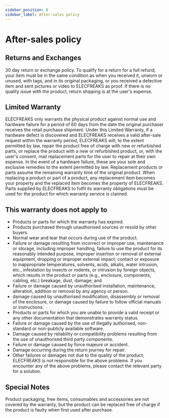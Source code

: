 ```yaml
---
sidebar_position: 8
sidebar_label: After-sales policy
---
```


# After-sales policy

## Returns and Exchanges

30 day return or exchange policy. To qualify for a return for a full refund, your item must be in the same condition as when you received it, unworn or unused, with tags, and in its original packaging, or you received a defective item and sent pictures or video to ELECFREAKS as proof. If there is no quality issue with the product, return shipping is at the user's expense.

## Limited Warranty

ELECFREAKS only warrants the physical product against normal use and hardware failure for a period of 60 days from the date the original purchaser receives the retail purchase shipment. Under this Limited Warranty, if a hardware defect is discovered and ELECFREAKS receives a valid after-sale request within the warranty period, ELECFREAKS will, to the extent permitted by law, repair the product free of charge with new or refurbished parts, or replace the product with a new or refurbished product, or, with the user's consent, mail replacement parts for the user to repair at their own expense. In the event of a hardware failure, these are your sole and exclusive remedies to the extent permitted by law. Replacement products or parts assume the remaining warranty time of the original product. When replacing a product or part of a product, any replacement item becomes your property and the replaced item becomes the property of ELECFREAKS. Parts supplied by ELECFREAKS to fulfil its warranty obligations must be used for the product for which warranty service is claimed.

## This warranty does not apply to

- Products or parts for which the warranty has expired.
- Products purchased through unauthorised sources or resold by other buyers.
- Normal wear and tear that occurs during use of the product.
- Failure or damage resulting from incorrect or improper use, maintenance or storage, including improper handling, failure to use the product for its reasonably intended purpose, improper insertion or removal of external equipment, dropping or improper external impact; contact or exposure to inappropriate temperatures, solvents, acids, alkalis, water intrusion, etc., infestation by insects or rodents, or intrusion by foreign objects, which results in the product or parts (e.g., enclosure, components, cabling, etc.) breakage, dust, damage; and
- Failure or damage caused by unauthorised installation, maintenance, alteration, addition or removal by any agency or person.
- damage caused by unauthorised modification, disassembly or removal of the enclosure, or damage caused by failure to follow official manuals or instructions.
- Products or parts for which you are unable to provide a valid receipt or any other documentation that demonstrates warranty status.
- Failure or damage caused by the use of illegally authorised, non-standard or non-publicly available software.
- Damage caused by reliability or compatibility problems resulting from the use of unauthorised third party components.
- Failure or damage caused by force majeure or accident.
- Damage occurring during the return journey for repair.
- Other failures or damages not due to the quality of the product; ELECFREAKS is not responsible for the above problems. If you encounter any of the above problems, please contact the relevant party for a solution.

## Special Notes

Product packaging, free items, consumables and accessories are not covered by the warranty, but the product can be replaced free of charge if the product is faulty when first used after purchase.
